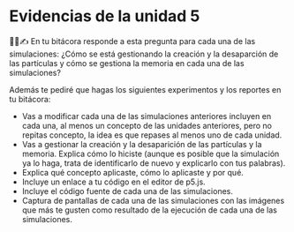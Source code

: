 # Evidencias de la unidad 5

🧐🧪✍️ En tu bitácora responde a esta pregunta para cada una de las simulaciones: ¿Cómo se está gestionando la creación y la desaparción de las partículas y cómo se gestiona la memoria en cada una de las simulaciones?

Además te pediré que hagas los siguientes experimentos y los reportes en tu bitácora:

* Vas a modificar cada una de las simulaciones anteriores incluyen en cada una, al menos un concepto de las unidades anteriores, pero no repitas concepto, la idea es que repases al menos uno de cada unidad.
* Vas a gestionar la creación y la desaparición de las partículas y la memoria. Explica cómo lo hiciste (aunque es posible que la simulación ya lo haga, trata de identificarlo de nuevo y explicarlo con tus palabras).
* Explica qué concepto aplicaste, cómo lo aplicaste y por qué.
* Incluye un enlace a tu código en el editor de p5.js.
* Incluye el código fuente de cada una de las simulaciones.
* Captura de pantallas de cada una de las simulaciones con las imágenes que más te gusten como resultado de la ejecución de cada una de las simulaciones.
